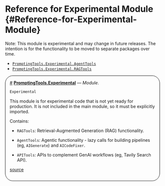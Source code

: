 
# Reference for Experimental Module {#Reference-for-Experimental-Module}

Note: This module is experimental and may change in future releases.  The intention is for the functionality to be moved to separate packages over time.
- [`PromptingTools.Experimental.AgentTools`](#PromptingTools.Experimental.AgentTools)
- [`PromptingTools.Experimental.RAGTools`](#PromptingTools.Experimental.RAGTools)

<div style='border-width:1px; border-style:solid; border-color:black; padding: 1em; border-radius: 25px;'>
<a id='PromptingTools.Experimental' href='#PromptingTools.Experimental'>#</a>&nbsp;<b><u>PromptingTools.Experimental</u></b> &mdash; <i>Module</i>.




```julia
Experimental
```


This module is for experimental code that is not yet ready for production. It is not included in the main module, so it must be explicitly imported.

Contains:
- `RAGTools`: Retrieval-Augmented Generation (RAG) functionality.
  
- `AgentTools`: Agentic functionality - lazy calls for building pipelines (eg, `AIGenerate`) and `AICodeFixer`.
  
- `APITools`: APIs to complement GenAI workflows (eg, Tavily Search API).
  


[source](https://github.com/svilupp/PromptingTools.jl/blob/cb7a5e4eb1227f2511004e777084b7f8a6756bb6/src/Experimental/Experimental.jl#L1-L11)

</div>
<br>

